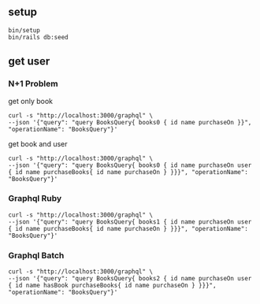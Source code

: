 ## setup

```shell
bin/setup
bin/rails db:seed
```

## get user

### N+1 Problem

get only book
```shell
curl -s "http://localhost:3000/graphql" \
--json '{"query": "query BooksQuery{ books0 { id name purchaseOn }}", "operationName": "BooksQuery"}'
```

get book and user
```shell
curl -s "http://localhost:3000/graphql" \
--json '{"query": "query BooksQuery{ books0 { id name purchaseOn user { id name purchaseBooks{ id name purchaseOn } }}}", "operationName": "BooksQuery"}'
```

### Graphql Ruby

```shell
curl -s "http://localhost:3000/graphql" \
--json '{"query": "query BooksQuery{ books1 { id name purchaseOn user { id name purchaseBooks{ id name purchaseOn } }}}", "operationName": "BooksQuery"}'
```

### Graphql Batch

```shell
curl -s "http://localhost:3000/graphql" \
--json '{"query": "query BooksQuery{ books2 { id name purchaseOn user { id name hasBook purchaseBooks{ id name purchaseOn } }}}", "operationName": "BooksQuery"}'
```
